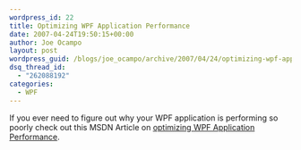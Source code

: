 ```yaml
---
wordpress_id: 22
title: Optimizing WPF Application Performance
date: 2007-04-24T19:50:15+00:00
author: Joe Ocampo
layout: post
wordpress_guid: /blogs/joe_ocampo/archive/2007/04/24/optimizing-wpf-application-performance.aspx
dsq_thread_id:
  - "262088192"
categories:
  - WPF
---
```

If you ever need to figure out why your WPF application is performing so poorly check out this MSDN Article on [optimizing WPF Application Performance](http://msdn2.microsoft.com/en-gb/library/aa970683.aspx).